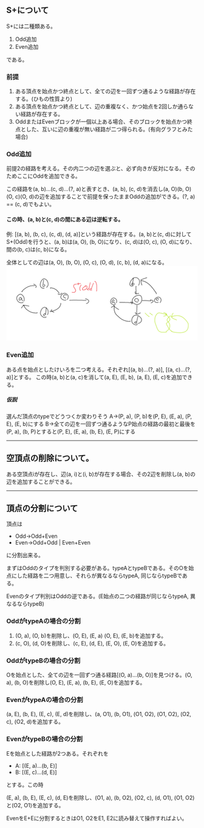 ## S+について

S+には二種類ある。
1. Odd追加
2. Even追加

である。

### 前提
1. ある頂点を始点かつ終点として、全ての辺を一回ずつ通るような経路が存在する。(ひもの性質より)
2. ある頂点を始点かつ終点として、辺の重複なく、かつ始点を2回しか通らない経路が存在する。
3. OddまたはEvenブロックが一個以上ある場合、そのブロックを始点かつ終点とした、互いに辺の重複が無い経路が二つ得られる。(有向グラフとみた場合)


### Odd追加
前提2の経路を考える。その内二つの辺を選ぶと、必ず向きが反対になる。そのためここにOddを追加できる。

この経路を(a, b)...(c, d)...(?, a)と表すとき、(a, b), (c, d)を消去し(a, O)(b, O) (O, c)(O, d)の辺を追加することで前提を保ったままOddの追加ができる。(?, a) == (c, d)でもよい。


#### この時、(a, b)と(c, d)の間にある辺は逆転する。

例: [(a, b), (b, c), (c, d), (d, a)]という経路が存在する。(a, b)と(c, d)に対してS+(Odd)を行うと、(a, b)は(a, O), (b, O)になり、(c, d)は(O, c), (O, d)になり、間の(b, c)は(c, b)になる。

全体としての辺は(a, O), (b, O), (O, c), (O, d), (c, b), (d, a)になる。
![sample_of_Splus_Odd](../docs/images/sample-of-splus-odd.png)

### Even追加
ある点を始点としたけいろを二つ考える。それぞれ[(a, b)...(?, a)], [(a, c)...(?, a)]とする。
この時(a, b)と(a, c)を消して(a, E), (E, b), (a, E), (E, c)を追加できる。

##### 仮説
選んだ頂点のtypeでどうつくか変わりそう
A→(P, a), (P, b)を(P, E), (E, a), (P, E), (E, b)にする
B→全ての辺を一回ずつ通るようなP始点の経路の最初と最後を(P, a), (b, P)とすると(P, E), (E, a), (b, E), (E, P)にする

---

## 空頂点の削除について。
ある空頂点iが存在し、辺(a, i)と(i, b)が存在する場合、その2辺を削除し(a, b)の辺を追加することができる。

---

## 頂点の分割について
頂点は
+ Odd→Odd+Even
+ Even→Odd+Odd | Even+Even

に分割出来る。

まずはOddのタイプを判別する必要がある。typeAとtypeBである。そのOを始点にした経路を二つ用意し、それらが異なるならtypeA, 同じならtypeBである。

Evenのタイプ判別はOddの逆である。(E始点の二つの経路が同じならtypeA, 異なるならtypeB)

### OddがtypeAの場合の分割
1. (O, a), (O, b)を削除し、(O, E), (E, a) (O, E), (E, b)を追加する。
2. (c, O), (d, O)を削除し、(c, E), (d, E), (E, O), (E, O)を追加する。
 
### OddがtypeBの場合の分割
Oを始点とした、全ての辺を一回ずつ通る経路[(O, a)...(b, O)]を見つける。(O, a), (b, O)を削除し(O, E), (E, a), (b, E), (E, O)を追加する。


### EvenがtypeAの場合の分割
(a, E), (b, E), (E, c), (E, d)を削除し、(a, O1), (b, O1), (O1, O2), (O1, O2), (O2, c), (O2, d)を追加する。

### EvenがtypeBの場合の分割
Eを始点とした経路が2つある。それぞれを
+ A: [(E, a)...(b, E)]
+ B: [(E, c)...(d, E)]

とする。この時

(E, a), (b, E), (E, c), (d, E)を削除し、(O1, a), (b, O2), (O2, c), (d, O1), (O1, O2)と(O2, O1)を追加する。


EvenをE+Eに分割するときはO1, O2をE1, E2に読み替えて操作すればよい。